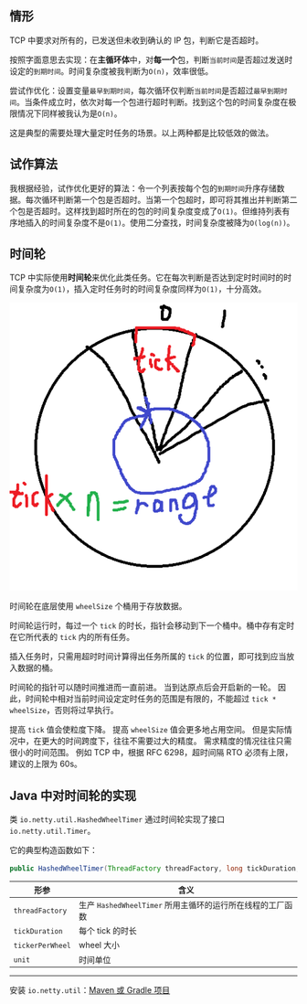 ## 情形

TCP 中要求对所有的，已发送但未收到确认的 IP 包，判断它是否超时。

按照字面意思去实现：在**主循环体**中，对**每一个**包，判断`当前时间`是否超过发送时设定的`到期时间`。时间复杂度被我判断为`O(n)`，效率很低。

尝试作优化：设置变量`最早到期时间`，每次循环仅判断`当前时间`是否超过`最早到期时间`。当条件成立时，依次对每一个包进行超时判断。找到这个包的时间复杂度在极限情况下同样被我认为是`O(n)`。

这是典型的需要处理大量定时任务的场景。以上两种都是比较低效的做法。

## 试作算法

我根据经验，试作优化更好的算法：令一个列表按每个包的`到期时间`升序存储数据。每次循环判断第一个包是否超时。当第一个包超时，即可将其推出并判断第二个包是否超时。这样找到超时所在的包的时间复杂度变成了`O(1)`。但维持列表有序地插入的时间复杂度不是`O(1)`。使用二分查找，时间复杂度被降为`O(log(n))`。

## 时间轮

TCP 中实际使用**时间轮**来优化此类任务。它在每次判断是否达到定时时间时的时间复杂度为`O(1)`，插入定时任务时的时间复杂度同样为`O(1)`，十分高效。

![示例图](timewheel.png)

时间轮在底层使用 `wheelSize` 个桶用于存放数据。

时间轮运行时，每过一个 `tick` 的时长，指针会移动到下一个桶中。桶中存有定时在它所代表的 `tick` 内的所有任务。

插入任务时，只需用超时时间计算得出任务所属的 `tick` 的位置，即可找到应当放入数据的桶。

时间轮的指针可以随时间推进而一直前进。
当到达原点后会开启新的一轮。
因此，时间轮中相对当前时间设定定时任务的范围是有限的，不能超过 `tick * wheelSize`，否则将过早执行。

提高 `tick` 值会使粒度下降。
提高 `wheelSize` 值会更多地占用空间。
但是实际情况中，在更大的时间跨度下，往往不需要过大的精度。
需求精度的情况往往只需很小的时间范围。
例如 TCP 中，根据 RFC 6298，超时间隔 RTO 必须有上限，建议的上限为 60s。

## Java 中对时间轮的实现

类 `io.netty.util.HashedWheelTimer` 通过时间轮实现了接口 `io.netty.util.Timer`。

它的典型构造函数如下：

```java
public HashedWheelTimer(ThreadFactory threadFactory, long tickDuration, TimeUnit unit, int ticksPerWheel)
```
形参|含义
-|-
`threadFactory`|生产 `HashedWheelTimer` 所用主循环的运行所在线程的工厂函数
`tickDuration`|每个 tick 的时长
`tickerPerWheel`|wheel 大小
`unit`|时间单位
---
安装 `io.netty.util`：[Maven 或 Gradle 项目](https://mvnrepository.com/artifact/io.netty/netty-common)
